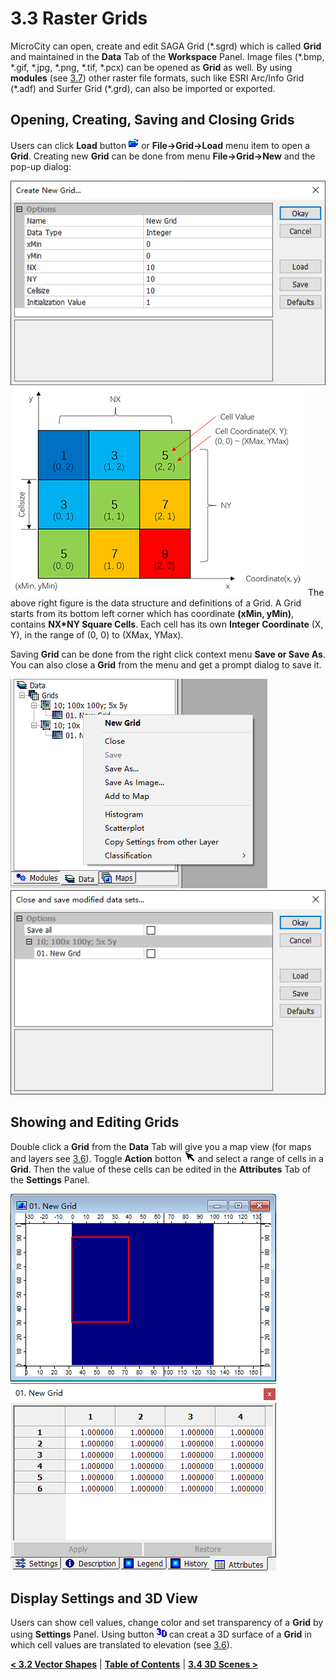 # 3.3 Raster Grids
MicroCity can open, create and edit SAGA Grid (\*.sgrd) which is called **Grid** and maintained in the **Data** Tab of the **Workspace** Panel. Image files (\*.bmp, \*.gif, \*.jpg, \*.png, \*.tif, \*.pcx) can be opened as **Grid** as well. By using **modules** (see [3.7](3.7_modules.md)) other raster file formats, such like ESRI Arc/Info Grid (\*.adf) and Surfer Grid (\*.grd), can also be imported or exported.
## Opening, Creating, Saving and Closing Grids
Users can click **Load** button ![button](imgs/button_load.png) or **File->Grid->Load** menu item to open a **Grid**. Creating new **Grid** can be done from menu **File->Grid->New** and the pop-up dialog:

![new grid](imgs/new_grid.png) ![grid_structure](imgs/grid_structure.png)
The above right figure is the data structure and definitions of a Grid. A Grid starts from its bottom left corner which has coordinate **(xMin, yMin)**, contains **NX*NY Square Cells**. Each cell has its own **Integer Coordinate** (X, Y), in the range of (0, 0) to (XMax, YMax).

Saving **Grid** can be done from the right click context menu **Save or Save As**. You can also close a **Grid** from the menu and get a prompt dialog to save it.

![grid menu](imgs/grid_menu.png) ![close and save](imgs/close_save_grid.png)

## Showing and Editing Grids
Double click a **Grid** from the **Data** Tab will give you a map view (for maps and layers see [3.6](3.6_maps_and_layers.md)). Toggle **Action** botton ![button](imgs/button_action.png) and select a range of cells in a **Grid**. Then the value of these cells can be edited in the **Attributes** Tab of the **Settings** Panel.

![grid selection](imgs/grid_selection.png) ![grid_attributes](imgs/grid_attributes.png)

## Display Settings and 3D View
Users can show cell values, change color and set transparency of a **Grid** by using **Settings** Panel. Using button ![button](imgs/button_3d.png) can creat a 3D surface of a **Grid** in which cell values are translated to elevation (see [3.6](3.6_maps_and_layers.md)).

[**< 3.2 Vector Shapes**](3.2_vector_shapes.md) | [**Table of Contents**](.) | [**3.4 3D Scenes >**](3.4_3d_scenes.md)
